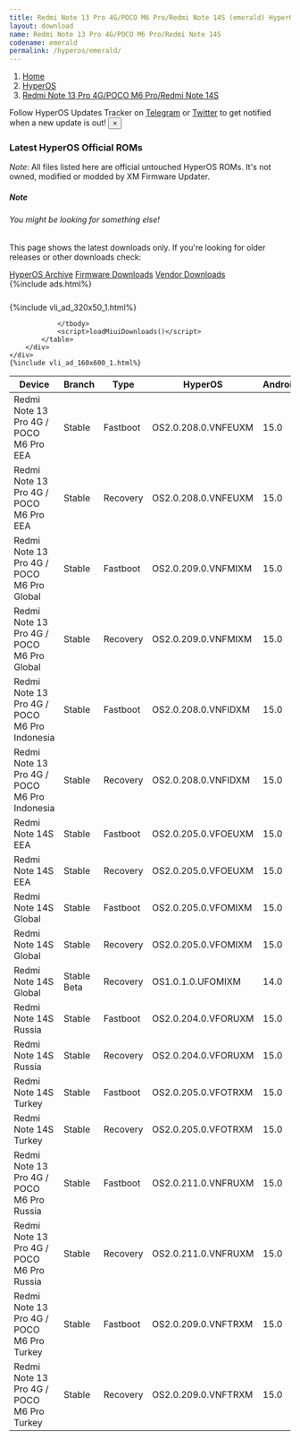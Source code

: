 ```yaml
---
title: Redmi Note 13 Pro 4G/POCO M6 Pro/Redmi Note 14S (emerald) HyperOS Downloads
layout: download
name: Redmi Note 13 Pro 4G/POCO M6 Pro/Redmi Note 14S
codename: emerald
permalink: /hyperos/emerald/
---
```

<nav aria-label="breadcrumb">
    <ol class="breadcrumb">
        <li class="breadcrumb-item"><a href="/">Home</a></li>
        <li class="breadcrumb-item"><a href="/hyperos/">HyperOS</a></li>
        <li class="breadcrumb-item active" aria-current="page"><a href="/hyperos/emerald/">Redmi Note 13 Pro 4G/POCO M6 Pro/Redmi Note 14S</a></li>
    </ol>
</nav>
<div class="alert alert-primary alert-dismissible fade show" role="alert">
    Follow HyperOS Updates Tracker on <a href="https://t.me/MIUIUpdatesTracker" class="alert-link">Telegram</a>
     or <a href="https://twitter.com/MiFwUpdater" class="alert-link">Twitter</a> to get notified when a new update is out!
    <button type="button" class="close" data-dismiss="alert" aria-label="Close">
        <span aria-hidden="true">&times;</span>
    </button>
</div>

### Latest HyperOS Official ROMs
*Note*: All files listed here are official untouched HyperOS ROMs. It's not owned, modified or modded by XM Firmware Updater.
<div class="card">
  <div class="card-body">
    <h5 class="card-title">Note</h5>
    <h6 class="card-subtitle mb-2 text-muted">You might be looking for something else!</h6>
    <p class="card-text">This page shows the latest downloads only.
     If you're looking for older releases or other downloads check:</p>
    <a href="/archive/hyperos/emerald/" class="card-link">HyperOS Archive</a>
    <a href="/firmware/emerald/" class="card-link">Firmware Downloads</a>
    <a href="/vendor/emerald/" class="card-link">Vendor Downloads</a>
  </div>
</div>
{%include ads.html%}
<div class="row justify-content-center">
    <div class="col-10">
        <div class="table-responsive-md" style="margin-top: 25px;">
            {%include vli_ad_320x50_1.html%}
            <table id="miui" class="display dt-responsive nowrap compact table table-striped table-hover table-sm">
                <thead class="thead-dark">
                    <tr>
                        <th data-ref="device">Device</th>
                        <th data-ref="branch">Branch</th>
                        <th data-ref="type">Type</th>
                        <th data-ref="miui">HyperOS</th>
                        <th data-ref="android">Android</th>
                        <th data-ref="size">Size</th>
                        <th data-ref="size">Date</th>
                        <th data-ref="link">Link</th>
                    </tr>
                </thead>
                <tbody>
                <tr><td>Redmi Note 13 Pro 4G / POCO M6 Pro EEA</td><td>Stable</td><td>Fastboot</td><td>OS2.0.208.0.VNFEUXM</td><td>15.0</td><td>7.2 GB</td><td>2025-10-11</td><td><a href="/hyperos/emerald/stable/OS2.0.208.0.VNFEUXM/">Download</a></td></tr>
<tr><td>Redmi Note 13 Pro 4G / POCO M6 Pro EEA</td><td>Stable</td><td>Recovery</td><td>OS2.0.208.0.VNFEUXM</td><td>15.0</td><td>4.9 GB</td><td>2025-10-17</td><td><a href="/hyperos/emerald/stable/OS2.0.208.0.VNFEUXM/">Download</a></td></tr>
<tr><td>Redmi Note 13 Pro 4G / POCO M6 Pro Global</td><td>Stable</td><td>Fastboot</td><td>OS2.0.209.0.VNFMIXM</td><td>15.0</td><td>7.7 GB</td><td>2025-10-10</td><td><a href="/hyperos/emerald/stable/OS2.0.209.0.VNFMIXM/">Download</a></td></tr>
<tr><td>Redmi Note 13 Pro 4G / POCO M6 Pro Global</td><td>Stable</td><td>Recovery</td><td>OS2.0.209.0.VNFMIXM</td><td>15.0</td><td>4.9 GB</td><td>2025-10-17</td><td><a href="/hyperos/emerald/stable/OS2.0.209.0.VNFMIXM/">Download</a></td></tr>
<tr><td>Redmi Note 13 Pro 4G / POCO M6 Pro Indonesia</td><td>Stable</td><td>Fastboot</td><td>OS2.0.208.0.VNFIDXM</td><td>15.0</td><td>7.3 GB</td><td>2025-09-17</td><td><a href="/hyperos/emerald/stable/OS2.0.208.0.VNFIDXM/">Download</a></td></tr>
<tr><td>Redmi Note 13 Pro 4G / POCO M6 Pro Indonesia</td><td>Stable</td><td>Recovery</td><td>OS2.0.208.0.VNFIDXM</td><td>15.0</td><td>4.9 GB</td><td>2025-10-13</td><td><a href="/hyperos/emerald/stable/OS2.0.208.0.VNFIDXM/">Download</a></td></tr>
<tr><td>Redmi Note 14S EEA</td><td>Stable</td><td>Fastboot</td><td>OS2.0.205.0.VFOEUXM</td><td>15.0</td><td>7.2 GB</td><td>2025-09-22</td><td><a href="/hyperos/emerald/stable/OS2.0.205.0.VFOEUXM/">Download</a></td></tr>
<tr><td>Redmi Note 14S EEA</td><td>Stable</td><td>Recovery</td><td>OS2.0.205.0.VFOEUXM</td><td>15.0</td><td>4.9 GB</td><td>2025-09-28</td><td><a href="/hyperos/emerald/stable/OS2.0.205.0.VFOEUXM/">Download</a></td></tr>
<tr><td>Redmi Note 14S Global</td><td>Stable</td><td>Fastboot</td><td>OS2.0.205.0.VFOMIXM</td><td>15.0</td><td>8.1 GB</td><td>2025-09-19</td><td><a href="/hyperos/emerald/stable/OS2.0.205.0.VFOMIXM/">Download</a></td></tr>
<tr><td>Redmi Note 14S Global</td><td>Stable</td><td>Recovery</td><td>OS2.0.205.0.VFOMIXM</td><td>15.0</td><td>4.9 GB</td><td>2025-09-28</td><td><a href="/hyperos/emerald/stable/OS2.0.205.0.VFOMIXM/">Download</a></td></tr>
<tr><td>Redmi Note 14S Global</td><td>Stable Beta</td><td>Recovery</td><td>OS1.0.1.0.UFOMIXM</td><td>14.0</td><td>4.6 GB</td><td>2025-03-20</td><td><a href="/hyperos/emerald/stable beta/OS1.0.1.0.UFOMIXM/">Download</a></td></tr>
<tr><td>Redmi Note 14S Russia</td><td>Stable</td><td>Fastboot</td><td>OS2.0.204.0.VFORUXM</td><td>15.0</td><td>7.9 GB</td><td>2025-09-24</td><td><a href="/hyperos/emerald/stable/OS2.0.204.0.VFORUXM/">Download</a></td></tr>
<tr><td>Redmi Note 14S Russia</td><td>Stable</td><td>Recovery</td><td>OS2.0.204.0.VFORUXM</td><td>15.0</td><td>4.8 GB</td><td>2025-10-09</td><td><a href="/hyperos/emerald/stable/OS2.0.204.0.VFORUXM/">Download</a></td></tr>
<tr><td>Redmi Note 14S Turkey</td><td>Stable</td><td>Fastboot</td><td>OS2.0.205.0.VFOTRXM</td><td>15.0</td><td>6.9 GB</td><td>2025-09-24</td><td><a href="/hyperos/emerald/stable/OS2.0.205.0.VFOTRXM/">Download</a></td></tr>
<tr><td>Redmi Note 14S Turkey</td><td>Stable</td><td>Recovery</td><td>OS2.0.205.0.VFOTRXM</td><td>15.0</td><td>4.9 GB</td><td>2025-10-09</td><td><a href="/hyperos/emerald/stable/OS2.0.205.0.VFOTRXM/">Download</a></td></tr>
<tr><td>Redmi Note 13 Pro 4G / POCO M6 Pro Russia</td><td>Stable</td><td>Fastboot</td><td>OS2.0.211.0.VNFRUXM</td><td>15.0</td><td>8.0 GB</td><td>2025-09-17</td><td><a href="/hyperos/emerald/stable/OS2.0.211.0.VNFRUXM/">Download</a></td></tr>
<tr><td>Redmi Note 13 Pro 4G / POCO M6 Pro Russia</td><td>Stable</td><td>Recovery</td><td>OS2.0.211.0.VNFRUXM</td><td>15.0</td><td>4.8 GB</td><td>2025-10-13</td><td><a href="/hyperos/emerald/stable/OS2.0.211.0.VNFRUXM/">Download</a></td></tr>
<tr><td>Redmi Note 13 Pro 4G / POCO M6 Pro Turkey</td><td>Stable</td><td>Fastboot</td><td>OS2.0.209.0.VNFTRXM</td><td>15.0</td><td>7.0 GB</td><td>2025-09-26</td><td><a href="/hyperos/emerald/stable/OS2.0.209.0.VNFTRXM/">Download</a></td></tr>
<tr><td>Redmi Note 13 Pro 4G / POCO M6 Pro Turkey</td><td>Stable</td><td>Recovery</td><td>OS2.0.209.0.VNFTRXM</td><td>15.0</td><td>4.9 GB</td><td>2025-10-15</td><td><a href="/hyperos/emerald/stable/OS2.0.209.0.VNFTRXM/">Download</a></td></tr>

                </tbody>
                <script>loadMiuiDownloads()</script>
            </table>
        </div>
    </div>
    {%include vli_ad_160x600_1.html%}
</div>
